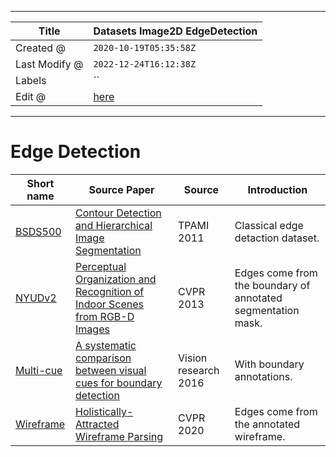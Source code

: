 -----

| Title         | Datasets Image2D EdgeDetection                       |
| ------------- | ---------------------------------------------------- |
| Created @     | `2020-10-19T05:35:58Z`                               |
| Last Modify @ | `2022-12-24T16:12:38Z`                               |
| Labels        | \`\`                                                 |
| Edit @        | [here](https://github.com/junxnone/aiwiki/issues/98) |

-----

# Edge Detection

| Short name                                                                                    | Source Paper                                                                                                                                                                                          | Source               | Introduction                                                 |
| --------------------------------------------------------------------------------------------- | ----------------------------------------------------------------------------------------------------------------------------------------------------------------------------------------------------- | -------------------- | ------------------------------------------------------------ |
| [BSDS500](https://www2.eecs.berkeley.edu/Research/Projects/CS/vision/grouping/resources.html) | [Contour Detection and Hierarchical Image Segmentation](https://www2.eecs.berkeley.edu/Research/Projects/CS/vision/grouping/papers/amfm_pami2010.pdf)                                                 | TPAMI 2011           | Classical edge detaction dataset.                            |
| [NYUDv2](https://github.com/s-gupta/rgbd#notes)                                               | [Perceptual Organization and Recognition of Indoor Scenes from RGB-D Images](https://www.cv-foundation.org/openaccess/content_cvpr_2013/papers/Gupta_Perceptual_Organization_and_2013_CVPR_paper.pdf) | CVPR 2013            | Edges come from the boundary of annotated segmentation mask. |
| [Multi-cue](https://serre-lab.clps.brown.edu/resource/multicue/)                              | [A systematic comparison between visual cues for boundary detection](https://pubmed.ncbi.nlm.nih.gov/26748113/)                                                                                       | Vision research 2016 | With boundary annotations.                                   |
| [Wireframe](https://github.com/cherubicxn/hawp#data-preparation)                              | [Holistically-Attracted Wireframe Parsing](https://arxiv.org/pdf/2003.01663)                                                                                                                          | CVPR 2020            | Edges come from the annotated wireframe.                     |
